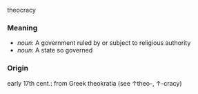 theocracy
### Meaning
+ _noun_: A government ruled by or subject to religious authority
+ _noun_: A state so governed

### Origin

early 17th cent.: from Greek theokratia (see ↑theo-, ↑-cracy)


